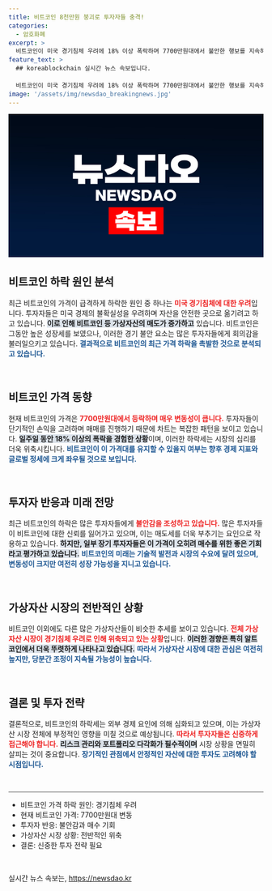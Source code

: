 ```yaml
---
title: 비트코인 8천만원 붕괴로 투자자들 충격!
categories:
  - 암호화폐
excerpt: >
  비트코인이 미국 경기침체 우려에 18% 이상 폭락하며 7700만원대에서 불안한 행보를 지속하고 있습니다. 과연 재강세를 회복할 수 있을까?
feature_text: >
  ## koreablockchain 실시간 뉴스 속보입니다.

  비트코인이 미국 경기침체 우려에 18% 이상 폭락하며 7700만원대에서 불안한 행보를 지속하고 있습니다. 과연 재강세를 회복할 수 있을까?
image: '/assets/img/newsdao_breakingnews.jpg'
---
```


<p><img src="/assets/img/newsdao_breakingnews.jpg" alt="koreablockchain 속보" /></p>

<h2 data-ke-size="size26">비트코인 하락 원인 분석</h2>

<p data-ke-size="size16">최근 비트코인의 가격이 급격하게 하락한 원인 중 하나는 <b><span style="color: #ee2323;">미국 경기침체에 대한 우려</span></b>입니다. 투자자들은 미국 경제의 불확실성을 우려하며 자산을 안전한 곳으로 옮기려고 하고 있습니다. <b><span style="background-color: #21538527;">이로 인해 비트코인 등 가상자산의 매도가 증가하고</span></b> 있습니다. 비트코인은 그동안 높은 성장세를 보였으나, 이러한 경기 불안 요소는 많은 투자자들에게 회의감을 불러일으키고 있습니다. <b><span style="color: #1a5490;">결과적으로 비트코인의 최근 가격 하락을 촉발한 것으로 분석되고 있습니다.</span></b></p>

<p data-ke-size="size16">&nbsp;</p>

<h2 data-ke-size="size26">비트코인 가격 동향</h2>

<p data-ke-size="size16">현재 비트코인의 가격은 <b><span style="color: #ee2323;">7700만원대에서 등락하며 매우 변동성이 큽니다.</span></b> 투자자들이 단기적인 손익을 고려하며 매매를 진행하기 때문에 차트는 복잡한 패턴을 보이고 있습니다. <b><span style="background-color: #21538527;">일주일 동안 18% 이상의 폭락을 경험한 상황</span></b>이며, 이러한 하락세는 시장의 심리를 더욱 위축시킵니다. <b><span style="color: #1a5490;">비트코인이 이 가격대를 유지할 수 있을지 여부는 향후 경제 지표와 글로벌 정세에 크게 좌우될 것으로 보입니다.</span></b></p>

<p data-ke-size="size16">&nbsp;</p>

<h2 data-ke-size="size26">투자자 반응과 미래 전망</h2>

<p data-ke-size="size16">최근 비트코인의 하락은 많은 투자자들에게 <b><span style="color: #ee2323;">불안감을 조성하고 있습니다.</span></b> 많은 투자자들이 비트코인에 대한 신뢰를 잃어가고 있으며, 이는 매도세를 더욱 부추기는 요인으로 작용하고 있습니다. <b><span style="background-color: #21538527;">하지만, 일부 장기 투자자들은 이 가격이 오히려 매수를 위한 좋은 기회라고 평가하고 있습니다.</span></b> <b><span style="color: #1a5490;">비트코인의 미래는 기술적 발전과 시장의 수요에 달려 있으며, 변동성이 크지만 여전히 성장 가능성을 지니고 있습니다.</span></b></p>

<p data-ke-size="size16">&nbsp;</p>

<h2 data-ke-size="size26">가상자산 시장의 전반적인 상황</h2>

<p data-ke-size="size16">비트코인 이외에도 다른 많은 가상자산들이 비슷한 추세를 보이고 있습니다. <b><span style="color: #ee2323;">전체 가상자산 시장이 경기침체 우려로 인해 위축되고 있는 상황</span></b>입니다. <b><span style="background-color: #21538527;">이러한 경향은 특히 알트코인에서 더욱 뚜렷하게 나타나고 있습니다.</span></b> <b><span style="color: #1a5490;">따라서 가상자산 시장에 대한 관심은 여전히 높지만, 당분간 조정이 지속될 가능성이 높습니다.</span></b></p>

<p data-ke-size="size16">&nbsp;</p>

<h2 data-ke-size="size26">결론 및 투자 전략</h2>

<p data-ke-size="size16">결론적으로, 비트코인의 하락세는 외부 경제 요인에 의해 심화되고 있으며, 이는 가상자산 시장 전체에 부정적인 영향을 미칠 것으로 예상됩니다. <b><span style="color: #ee2323;">따라서 투자자들은 신중하게 접근해야 합니다.</span></b> <b><span style="background-color: #21538527;">리스크 관리와 포트폴리오 다각화가 필수적이며</span></b> 시장 상황을 면밀히 살피는 것이 중요합니다. <b><span style="color: #1a5490;">장기적인 관점에서 안정적인 자산에 대한 투자도 고려해야 할 시점입니다.</span></b></p>

<p data-ke-size="size16">&nbsp;</p>

<hr style="height:1px; border:none; color:#555; background-color:#555;">

<ul>
    <li>비트코인 가격 하락 원인: 경기침체 우려</li>
    <li>현재 비트코인 가격: 7700만원대 변동</li>
    <li>투자자 반응: 불안감과 매수 기회</li>
    <li>가상자산 시장 상황: 전반적인 위축</li>
    <li>결론: 신중한 투자 전략 필요</li>
</ul>

<p data-ke-size="size16">&nbsp;</p>
실시간 뉴스 속보는, <a href="https://newsdao.kr" rel="dofollow">https://newsdao.kr</a>


